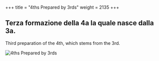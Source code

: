 +++
title = "4ths Prepared by 3rds"
weight = 2135
+++

## Terza formazione della 4a la quale nasce dalla 3a.

Third preparation of the 4th, which stems from the 3rd.

![4ths Prepared by 3rds](/img/03DurReg.jpg)
